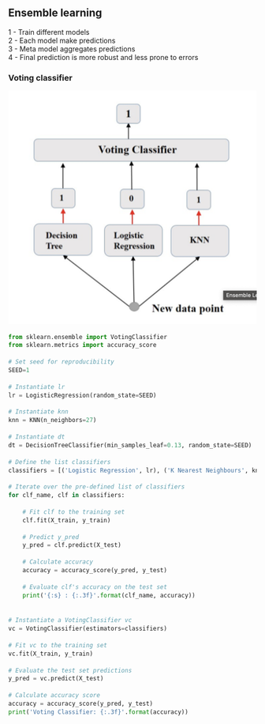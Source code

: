 ## Ensemble learning

1 - Train different models \
2 - Each model make predictions \
3 - Meta model aggregates predictions\
4 - Final prediction is more robust and less prone to errors

### Voting classifier

![alt text](./assets/voting-classifier.png)

```python
from sklearn.ensemble import VotingClassifier
from sklearn.metrics import accuracy_score

# Set seed for reproducibility
SEED=1

# Instantiate lr
lr = LogisticRegression(random_state=SEED)

# Instantiate knn
knn = KNN(n_neighbors=27)

# Instantiate dt
dt = DecisionTreeClassifier(min_samples_leaf=0.13, random_state=SEED)

# Define the list classifiers
classifiers = [('Logistic Regression', lr), ('K Nearest Neighbours', knn), ('Classification Tree', dt)]

# Iterate over the pre-defined list of classifiers
for clf_name, clf in classifiers:    
 
    # Fit clf to the training set
    clf.fit(X_train, y_train)    
   
    # Predict y_pred
    y_pred = clf.predict(X_test)
    
    # Calculate accuracy
    accuracy = accuracy_score(y_pred, y_test) 
   
    # Evaluate clf's accuracy on the test set
    print('{:s} : {:.3f}'.format(clf_name, accuracy))


# Instantiate a VotingClassifier vc
vc = VotingClassifier(estimators=classifiers)     

# Fit vc to the training set
vc.fit(X_train, y_train)   

# Evaluate the test set predictions
y_pred = vc.predict(X_test)

# Calculate accuracy score
accuracy = accuracy_score(y_pred, y_test)
print('Voting Classifier: {:.3f}'.format(accuracy))
```